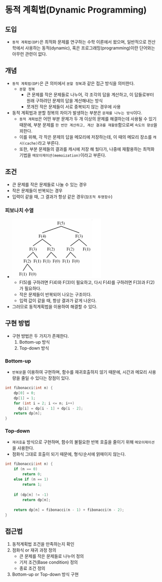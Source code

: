 # 동적 계획법(Dynamic Programming)

## 도입
- `동적 계획법(DP)`은 최적화 문제를 연구하는 수학 이론에서 왔으며, 일반적으로 전산학에서 사용하는 동적(dynamic), 혹은 프로그래밍(programming)이란 단어와는 아무런 관련이 없다.

## 개념
- `동적 계획법(DP)`은 큰 의미에서 `분할 정복`과 같은 접근 방식을 의미한다.
    - `분할 정복`
        - 큰 문제를 작은 문제들로 나누어, 각 조각의 답을 계산하고, 이 답들로부터 원래 구하려던 문제의 답을 계산해내는 방식
        - 쪼개진 작은 문제들이 서로 중복되지 않는 경우에 사용
- 동적 계획법과 분할 정복의 차이가 발생하는 부분은 `문제를 나누는 방식`이다.
    - `동적 계획법`은 어떤 부분 문제가 두 개 이상의 문제를 해결하는데 사용될 수 있기 때문에, 부분 문제를 `한 번만 계산하고, 계산 결과를 재활용`함으로써 `속도의 향상`을 꾀한다.
    - 이를 위해, 각 작은 문제의 답을 메모리에 저장하는데, 이 때의 메모리 장소를 `캐시(cache)`라고 부른다.
    - 또한, 부분 문제들의 결과를 캐시에 저장 해 뒀다가, 나중에 재활용하는 최적화 기법을 `메모이제이션(memoization)`이라고 부른다.

## 조건
- 큰 문제를 작은 문제들로 나눌 수 있는 경우
- 작은 문제들이 반복되는 경우
- 입력이 같을 때, 그 결과가 항상 같은 경우(`참조적 투명함수`)
### 피보나치 수열
- ![](imgs/1.PNG)
    - F(5)를 구하려면 F(4)와 F(3)이 필요하고, 다시 F(4)를 구하려면 F(3)과 F(2)가 필요하다.
    - 작은 문제들이 반복되어 나오는 구조이다.
    - 입력 값이 같을 때, 항상 결과가 같게 나온다.
- 그러므로 동적계획법을 이용하여 해결할 수 있다.
## 구현 방법
- 구현 방법은 두 가지가 존재한다.
    1. Bottom-up 방식
    2. Top-down 방식
### Bottom-up
- `반복문`을 이용하여 구현하며, 함수를 재귀호출하지 않기 때문에, 시간과 메모리 사용량을 줄일 수 있다는 장점이 있다.
```c++
int fibonacci(int n) {
    dp[0] = 0;
    dp[1] = 1;
    for (int i = 2; i <= n; i++)
      dp[i] = dp[i - 1] + dp[i - 2];
    return dp[n];
}
```
### Top-down
- `재귀호출` 방식으로 구현하며, 함수의 불필요한 반복 호출을 줄이기 위해 `메모이제이션`을 사용한다.
- 점화식 그대로 호출이 되기 때문에, 형식/순서에 얽매이지 않는다.
```c++
int fibonacci(int n) {
    if (n == 0) 
        return 0;
    else if (n == 1) 
        return 1;

    if (dp[n] != -1) 
        return dp[n];

    return dp[n] = fibonacci(n - 1) + fibonacci(n - 2);
}
```
## 접근법
1. 동적계획법 조건을 만족하는지 확인
2. 점화식 or 재귀 과정 정의
    - 큰 문제를 작은 문제들로 나누어 정의
    - 기저 조건(Base condition) 정의
    - 종료 조건 정의
3. Bottom-up or Top-down 방식 구현